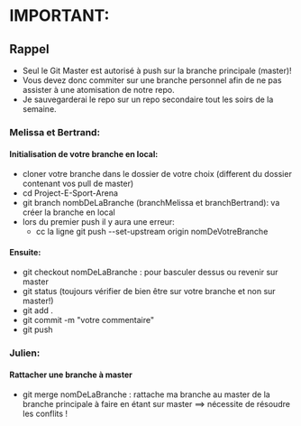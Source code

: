 # IMPORTANT:


## Rappel

* Seul le Git Master est autorisé à push sur la branche principale (master)!
* Vous devez donc commiter sur une branche personnel afin de ne pas assister à une atomisation de notre repo.
* Je sauvegarderai le repo sur un repo secondaire tout les soirs de la semaine.


### Melissa et Bertrand:

#### Initialisation de votre branche en local:
* cloner votre branche dans le dossier de votre choix (different du dossier contenant vos pull de master)
* cd Project-E-Sport-Arena
* git branch nombDeLaBranche (branchMelissa et branchBertrand): va créer la branche en local
* lors du premier push il y aura une erreur:
    * cc la ligne git push --set-upstream origin nomDeVotreBranche


#### Ensuite:
* git checkout nomDeLaBranche : pour basculer dessus ou revenir sur master
* git status (toujours vérifier de bien être sur votre branche et non sur master!)
* git add .
* git commit -m "votre commentaire"
* git push


### Julien:

#### Rattacher une branche à master
* git merge nomDeLaBranche : rattache ma branche au master de la branche principale à faire en étant sur master ==> nécessite de résoudre les conflits !   